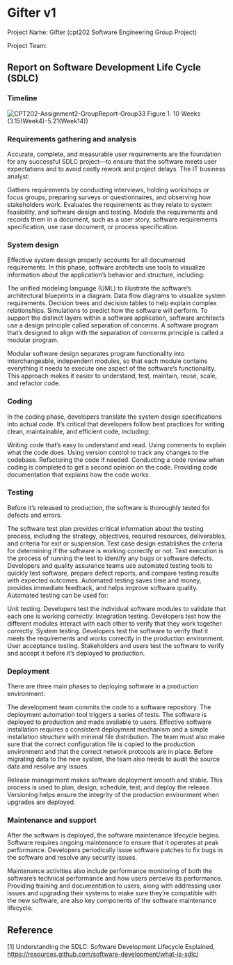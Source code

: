 # Gifter v1
<p> Project Name: Gifter (cpt202 Software Engineering Group Project) </p>
Project Team: 

## Report on Software Development Life Cycle (SDLC)
### Timeline
![CPT202-Assignment2-GroupReport-Group33](https://github.com/YuezhenQin/Gifter/assets/37969376/edf8baee-c16f-40ce-bae1-4e7401d7a960)
Figure 1. 10 Weeks (3.15(Week4)-5.21(Week14))


### Requirements gathering and analysis
Accurate, complete, and measurable user requirements are the foundation for any successful SDLC project—to ensure that the software meets user expectations and to avoid costly rework and project delays. The IT business analyst:

Gathers requirements by conducting interviews, holding workshops or focus groups, preparing surveys or questionnaires, and observing how stakeholders work.
Evaluates the requirements as they relate to system feasibility, and software design and testing.
Models the requirements and records them in a document, such as a user story, software requirements specification, use case document, or process specification.
### System design
Effective system design properly accounts for all documented requirements. In this phase, software architects use tools to visualize information about the application’s behavior and structure, including:

The unified modeling language (UML) to illustrate the software’s architectural blueprints in a diagram.
Data flow diagrams to visualize system requirements.
Decision trees and decision tables to help explain complex relationships.
Simulations to predict how the software will perform.
To support the distinct layers within a software application, software architects use a design principle called separation of concerns. A software program that’s designed to align with the separation of concerns principle is called a modular program.

Modular software design separates program functionality into interchangeable, independent modules, so that each module contains everything it needs to execute one aspect of the software’s functionality. This approach makes it easier to understand, test, maintain, reuse, scale, and refactor code.

### Coding
In the coding phase, developers translate the system design specifications into actual code. It’s critical that developers follow best practices for writing clean, maintainable, and efficient code, including:

Writing code that’s easy to understand and read.
Using comments to explain what the code does.
Using version control to track any changes to the codebase.
Refactoring the code if needed.
Conducting a code review when coding is completed to get a second opinion on the code.
Providing code documentation that explains how the code works.
### Testing
Before it’s released to production, the software is thoroughly tested for defects and errors.

The software test plan provides critical information about the testing process, including the strategy, objectives, required resources, deliverables, and criteria for exit or suspension.
Test case design establishes the criteria for determining if the software is working correctly or not.
Test execution is the process of running the test to identify any bugs or software defects.
Developers and quality assurance teams use automated testing tools to quickly test software, prepare defect reports, and compare testing results with expected outcomes. Automated testing saves time and money, provides immediate feedback, and helps improve software quality. Automated testing can be used for:

Unit testing. Developers test the individual software modules to validate that each one is working correctly.
Integration testing. Developers test how the different modules interact with each other to verify that they work together correctly.
System testing. Developers test the software to verify that it meets the requirements and works correctly in the production environment.
User acceptance testing. Stakeholders and users test the software to verify and accept it before it’s deployed to production.
### Deployment
There are three main phases to deploying software in a production environment:

The development team commits the code to a software repository.
The deployment automation tool triggers a series of tests.
The software is deployed to production and made available to users.
Effective software installation requires a consistent deployment mechanism and a simple installation structure with minimal file distribution. The team must also make sure that the correct configuration file is copied to the production environment and that the correct network protocols are in place. Before migrating data to the new system, the team also needs to audit the source data and resolve any issues.

Release management makes software deployment smooth and stable. This process is used to plan, design, schedule, test, and deploy the release. Versioning helps ensure the integrity of the production environment when upgrades are deployed.

### Maintenance and support
After the software is deployed, the software maintenance lifecycle begins. Software requires ongoing maintenance to ensure that it operates at peak performance. Developers periodically issue software patches to fix bugs in the software and resolve any security issues.

Maintenance activities also include performance monitoring of both the software’s technical performance and how users perceive its performance. Providing training and documentation to users, along with addressing user issues and upgrading their systems to make sure they’re compatible with the new software, are also key components of the software maintenance lifecycle.

## Reference
[1] Understanding the SDLC: Software Development Lifecycle Explained, https://resources.github.com/software-development/what-is-sdlc/
